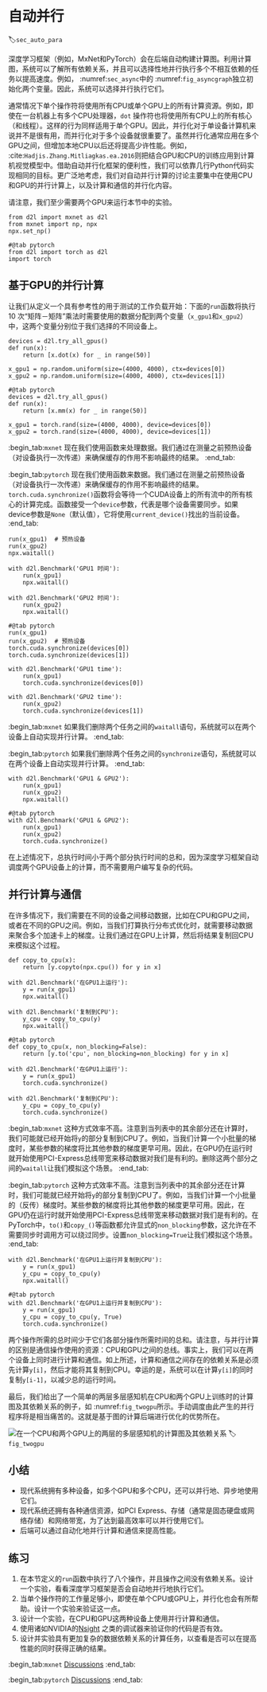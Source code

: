 # 自动并行
:label:`sec_auto_para`

深度学习框架（例如，MxNet和PyTorch）会在后端自动构建计算图。利用计算图，系统可以了解所有依赖关系，并且可以选择性地并行执行多个不相互依赖的任务以提高速度。例如， :numref:`sec_async`中的 :numref:`fig_asyncgraph`独立初始化两个变量。因此，系统可以选择并行执行它们。

通常情况下单个操作符将使用所有CPU或单个GPU上的所有计算资源。例如，即使在一台机器上有多个CPU处理器，`dot` 操作符也将使用所有CPU上的所有核心（和线程）。这样的行为同样适用于单个GPU。因此，并行化对于单设备计算机来说并不是很有用，而并行化对于多个设备就很重要了。虽然并行化通常应用在多个GPU之间，但增加本地CPU以后还将提高少许性能。例如， :cite:`Hadjis.Zhang.Mitliagkas.ea.2016`则把结合GPU和CPU的训练应用到计算机视觉模型中。借助自动并行化框架的便利性，我们可以依靠几行Python代码实现相同的目标。更广泛地考虑，我们对自动并行计算的讨论主要集中在使用CPU和GPU的并行计算上，以及计算和通信的并行化内容。

请注意，我们至少需要两个GPU来运行本节中的实验。

```{.python .input}
from d2l import mxnet as d2l
from mxnet import np, npx
npx.set_np()
```

```{.python .input}
#@tab pytorch
from d2l import torch as d2l
import torch
```

## 基于GPU的并行计算

让我们从定义一个具有参考性的用于测试的工作负载开始：下面的`run`函数将执行$10$ 次“矩阵－矩阵”乘法时需要使用的数据分配到两个变量（`x_gpu1`和`x_gpu2`）中，这两个变量分别位于我们选择的不同设备上。

```{.python .input}
devices = d2l.try_all_gpus()
def run(x):
    return [x.dot(x) for _ in range(50)]

x_gpu1 = np.random.uniform(size=(4000, 4000), ctx=devices[0])
x_gpu2 = np.random.uniform(size=(4000, 4000), ctx=devices[1])
```

```{.python .input}
#@tab pytorch
devices = d2l.try_all_gpus()
def run(x):
    return [x.mm(x) for _ in range(50)]

x_gpu1 = torch.rand(size=(4000, 4000), device=devices[0])
x_gpu2 = torch.rand(size=(4000, 4000), device=devices[1])
```

:begin_tab:`mxnet`
现在我们使用函数来处理数据。我们通过在测量之前预热设备（对设备执行一次传递）来确保缓存的作用不影响最终的结果。
:end_tab:

:begin_tab:`pytorch`
现在我们使用函数来数据。我们通过在测量之前预热设备（对设备执行一次传递）来确保缓存的作用不影响最终的结果。`torch.cuda.synchronize()`函数将会等待一个CUDA设备上的所有流中的所有核心的计算完成。函数接受一个`device`参数，代表是哪个设备需要同步。如果device参数是`None`（默认值），它将使用`current_device()`找出的当前设备。
:end_tab:

```{.python .input}
run(x_gpu1)  # 预热设备
run(x_gpu2)
npx.waitall()  

with d2l.Benchmark('GPU1 时间'):
    run(x_gpu1)
    npx.waitall()

with d2l.Benchmark('GPU2 时间'):
    run(x_gpu2)
    npx.waitall()
```

```{.python .input}
#@tab pytorch
run(x_gpu1)
run(x_gpu2)  # 预热设备
torch.cuda.synchronize(devices[0])
torch.cuda.synchronize(devices[1])

with d2l.Benchmark('GPU1 time'):
    run(x_gpu1)
    torch.cuda.synchronize(devices[0])

with d2l.Benchmark('GPU2 time'):
    run(x_gpu2)
    torch.cuda.synchronize(devices[1])
```

:begin_tab:`mxnet`
如果我们删除两个任务之间的`waitall`语句，系统就可以在两个设备上自动实现并行计算。
:end_tab:

:begin_tab:`pytorch`
如果我们删除两个任务之间的`synchronize`语句，系统就可以在两个设备上自动实现并行计算。
:end_tab:

```{.python .input}
with d2l.Benchmark('GPU1 & GPU2'):
    run(x_gpu1)
    run(x_gpu2)
    npx.waitall()
```

```{.python .input}
#@tab pytorch
with d2l.Benchmark('GPU1 & GPU2'):
    run(x_gpu1)
    run(x_gpu2)
    torch.cuda.synchronize()
```

在上述情况下，总执行时间小于两个部分执行时间的总和，因为深度学习框架自动调度两个GPU设备上的计算，而不需要用户编写复杂的代码。

## 并行计算与通信

在许多情况下，我们需要在不同的设备之间移动数据，比如在CPU和GPU之间，或者在不同的GPU之间。例如，当我们打算执行分布式优化时，就需要移动数据来聚合多个加速卡上的梯度。让我们通过在GPU上计算，然后将结果复制回CPU来模拟这个过程。

```{.python .input}
def copy_to_cpu(x):
    return [y.copyto(npx.cpu()) for y in x]

with d2l.Benchmark('在GPU1上运行'):
    y = run(x_gpu1)
    npx.waitall()

with d2l.Benchmark('复制到CPU'):
    y_cpu = copy_to_cpu(y)
    npx.waitall()
```

```{.python .input}
#@tab pytorch
def copy_to_cpu(x, non_blocking=False):
    return [y.to('cpu', non_blocking=non_blocking) for y in x]

with d2l.Benchmark('在GPU1上运行'):
    y = run(x_gpu1)
    torch.cuda.synchronize()

with d2l.Benchmark('复制到CPU'):
    y_cpu = copy_to_cpu(y)
    torch.cuda.synchronize()
```

:begin_tab:`mxnet`
这种方式效率不高。注意到当列表中的其余部分还在计算时，我们可能就已经开始将`y`的部分复制到CPU了。例如，当我们计算一个小批量的梯度时，某些参数的梯度将比其他参数的梯度更早可用。因此，在GPU仍在运行时就开始使用PCI-Express总线带宽来移动数据对我们是有利的。删除这两个部分之间的`waitall`让我们模拟这个场景。
:end_tab:

:begin_tab:`pytorch`
这种方式效率不高。注意到当列表中的其余部分还在计算时，我们可能就已经开始将`y`的部分复制到CPU了。例如，当我们计算一个小批量的（反传）梯度时。某些参数的梯度将比其他参数的梯度更早可用。因此，在GPU仍在运行时就开始使用PCI-Express总线带宽来移动数据对我们是有利的。在PyTorch中，`to()`和`copy_()`等函数都允许显式的`non_blocking`参数，这允许在不需要同步时调用方可以绕过同步。设置`non_blocking=True`让我们模拟这个场景。
:end_tab:

```{.python .input}
with d2l.Benchmark('在GPU1上运行并复制到CPU'):
    y = run(x_gpu1)
    y_cpu = copy_to_cpu(y)
    npx.waitall()
```

```{.python .input}
#@tab pytorch
with d2l.Benchmark('在GPU1上运行并复制到CPU'):
    y = run(x_gpu1)
    y_cpu = copy_to_cpu(y, True)
    torch.cuda.synchronize()
```

两个操作所需的总时间少于它们各部分操作所需时间的总和。请注意，与并行计算的区别是通信操作使用的资源：CPU和GPU之间的总线。事实上，我们可以在两个设备上同时进行计算和通信。如上所述，计算和通信之间存在的依赖关系是必须先计算`y[i]`，然后才能将其复制到CPU。幸运的是，系统可以在计算`y[i]`的同时复制`y[i-1]`，以减少总的运行时间。

最后，我们给出了一个简单的两层多层感知机在CPU和两个GPU上训练时的计算图及其依赖关系的例子，如 :numref:`fig_twogpu`所示。手动调度由此产生的并行程序将是相当痛苦的。这就是基于图的计算后端进行优化的优势所在。

![在一个CPU和两个GPU上的两层的多层感知机的计算图及其依赖关系](../img/twogpu.svg)
:label:`fig_twogpu`

## 小结

* 现代系统拥有多种设备，如多个GPU和多个CPU，还可以并行地、异步地使用它们。
* 现代系统还拥有各种通信资源，如PCI Express、存储（通常是固态硬盘或网络存储）和网络带宽，为了达到最高效率可以并行使用它们。
* 后端可以通过自动化地并行计算和通信来提高性能。

## 练习

1. 在本节定义的`run`函数中执行了八个操作，并且操作之间没有依赖关系。设计一个实验，看看深度学习框架是否会自动地并行地执行它们。
1. 当单个操作符的工作量足够小，即使在单个CPU或GPU上，并行化也会有所帮助。设计一个实验来验证这一点。
1. 设计一个实验，在CPU和GPU这两种设备上使用并行计算和通信。
1. 使用诸如NVIDIA的[Nsight](https://developer.nvidia.com/nsight-compute-2019_5) 之类的调试器来验证你的代码是否有效。
1. 设计并实验具有更加复杂的数据依赖关系的计算任务，以查看是否可以在提高性能的同时获得正确的结果。

:begin_tab:`mxnet`
[Discussions](https://discuss.d2l.ai/t/2795)
:end_tab:

:begin_tab:`pytorch`
[Discussions](https://discuss.d2l.ai/t/2794)
:end_tab:
